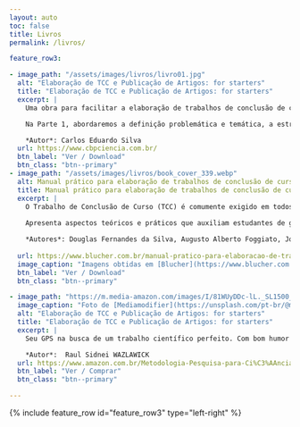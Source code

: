 ```yaml
---
layout: auto
toc: false
title: Livros
permalink: /livros/

feature_row3:

- image_path: "/assets/images/livros/livro01.jpg"
  alt: "Elaboração de TCC e Publicação de Artigos: for starters"
  title: "Elaboração de TCC e Publicação de Artigos: for starters"
  excerpt: |
    Uma obra para facilitar a elaboração de trabalhos de conclusão de curso e a publicação de artigos em revistas científicas. <br> Nesta obra discutiremos, logo na Introdução, a essência e importância da ciência, as razões pelas quais as pessoas deveriam tornar-se cientistas, seja qual for sua área de atuação. 

    Na Parte 1, abordaremos a definição problemática e temática, a estruturação de um projeto de pesquisa, e o funcionamento de redes de relacionamento científico, presenciais e virtuais. Na Parte 2, abordaremos as técnicas de busca de referências, através da definição de palavras-chave, do entendimento sobre o funcionamento de revistas científicas e bases de dados (indexadores). Na Parte 3, iremos discutir as normas para estruturação e formatação dos trabalhos nos seus diversos formatos: resumos, resenhas, notas científicas, e artigos. Na Parte 4, discutiremos a correta forma de realizar citações e referências obras citadas ao longo do texto.

    *Autor*: Carlos Eduardo Silva 
  url: https://www.cbpciencia.com.br/
  btn_label: "Ver / Download"
  btn_class: "btn--primary"
- image_path: "/assets/images/livros/book_cover_339.webp"
  alt: Manual prático para elaboração de trabalhos de conclusão de curso de Douglas Fernandes da Silva, Augusto Alberto Foggiato, João Lopes Toledo Neto, Sibelli Olivieri Parreiras.
  title: Manual prático para elaboração de trabalhos de conclusão de curso
  excerpt: | 
    O Trabalho de Conclusão de Curso (TCC) é comumente exigido em todos os cursos de graduação e especialização das Instituições do Brasil. Este manual tem como objetivo atuar na orientação de alunos que estão entrando nesta última etapa da jornada acadêmica. 
    
    Apresenta aspectos teóricos e práticos que auxiliam estudantes de graduação e especialização, ou qualquer outro interessado no assunto, a desenvolver seus trabalhos de conclusão; direcionando através de princípios e procedimentos empregados para a pesquisa e a produção científica de qualidade, baseada em métodos científicos. E, ao mesmo tempo, este manual contém um roteiro de trabalho para orientar, de forma simples e didática, o seu trabalho acadêmico. 

    *Autores*: Douglas Fernandes da Silva, Augusto Alberto Foggiato, João Lopes Toledo Neto, Sibelli Olivieri Parreiras
  
  url: https://www.blucher.com.br/manual-pratico-para-elaboracao-de-trabalhos-de-conclusao-de-curso_9786555500028
  image_caption: "Imagens obtidas em [Blucher](https://www.blucher.com.br/)"
  btn_label: "Ver / Download"
  btn_class: "btn--primary"

- image_path: "https://m.media-amazon.com/images/I/81WUyDDc-lL._SL1500_.jpg" # "/assets/images/livros/book_cover.jpg"
  image_caption: "Foto de [Mediamodifier](https://unsplash.com/pt-br/@mediamodifier?utm_content=creditCopyText&utm_medium=referral&utm_source=unsplash) na [Unsplash](https://unsplash.com/pt-br/fotografias/caixa-branca-na-mesa-branca-kML003ksO_0?utm_content=creditCopyText&utm_medium=referral&utm_source=unsplash)"
  alt: "Elaboração de TCC e Publicação de Artigos: for starters"
  title: "Elaboração de TCC e Publicação de Artigos: for starters"
  excerpt: |
    Seu GPS na busca de um trabalho científico perfeito. Com bom humor e casos ilustrativos, Metodologia de Pesquisa para Ciência da Computação apresenta teoria e técnicas que auxiliam trabalhos científicos em graduação, especialização, mestrado ou doutorado. Com texto detalhado, para que o estudante entenda claramente o porquê das normas e as melhores práticas descritas, Raul Sidnei Wazlawick mostra o que fazer para ter sucesso no TCC, nas dissertações e em teses e aponta os erros mais comuns a serem evitados. Se você não sabe se sua ideia é adequada para uma dissertação ou para publicar um artigo, se já buscou ajuda em livros de metodologia científica, mas só encontrou normas técnicas para formatar texto, se começou a escrever e não sabe como continuar ou está em dúvida sobre o que são objetivos específicos e o que escrever nas conclusões, este livro pode ajudar você!? [Por Amazon](https://www.amazon.com.br/Metodologia-Pesquisa-para-Ci%C3%AAncia-Computa%C3%A7%C3%A3o/dp/8595151091).

    *Autor*:  Raul Sidnei WAZLAWICK 
  url: https://www.amazon.com.br/Metodologia-Pesquisa-para-Ci%C3%AAncia-Computa%C3%A7%C3%A3o/dp/8595151091
  btn_label: "Ver / Comprar"
  btn_class: "btn--primary"  

---
```


{% include feature_row id="feature_row3" type="left-right" %}